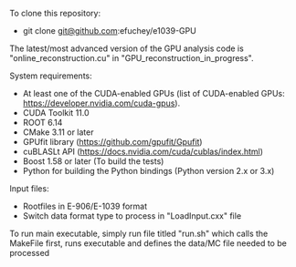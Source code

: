 To clone this repository:
- git clone git@github.com:efuchey/e1039-GPU

The latest/most advanced version of the GPU analysis code is "online_reconstruction.cu" in "GPU_reconstruction_in_progress".

System requirements:
- At least one of the CUDA-enabled GPUs (list of CUDA-enabled GPUs: https://developer.nvidia.com/cuda-gpus).
- CUDA Toolkit 11.0
- ROOT 6.14
- CMake 3.11 or later
- GPUfit library (https://github.com/gpufit/Gpufit)
- cuBLASLt API (https://docs.nvidia.com/cuda/cublas/index.html)
- Boost 1.58 or later (To build the tests)
- Python for building the Python bindings (Python version 2.x or 3.x)

Input files:
- Rootfiles in E-906/E-1039 format
- Switch data format type to process in "LoadInput.cxx" file

To run main executable, simply run file titled "run.sh" which calls the MakeFile first, runs executable and defines the data/MC file needed to be processed



